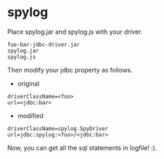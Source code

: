 spylog
===

Place spylog.jar and spylog.js with your driver.

```
foo-bar-jdbc-driver.jar
spylog.jar
spylog.js
```

Then modify your jdbc property as follows.

* original
```
driverClassName=<foo>
url=<jdbc:bar>
```

* modified
```
driverClassName=spylog.SpyDriver
url=jdbc:spylog:<foo>/<jdbc:bar>
```

Now, you can get all the sql statements in logfile! :).
